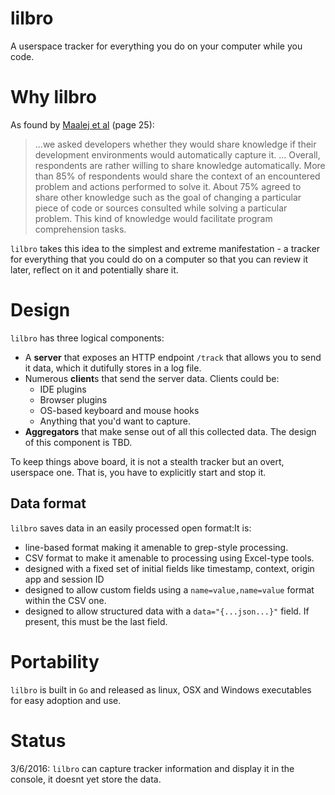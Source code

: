 # lilbro
A userspace tracker for everything you do on your computer while you code.

# Why lilbro
As found by [Maalej et al](https://mobis.informatik.uni-hamburg.de/wp-content/uploads/2014/06/TOSEM-Maalej-Comprehension-PrePrint2.pdf) (page 25):
>...we asked developers whether they would share knowledge if their development environments would automatically capture it. ... Overall, respondents are rather willing to share knowledge automatically. More than 85% of respondents would share the context of an encountered problem and actions performed to solve it. About 75% agreed to share other knowledge such as the goal of changing a particular piece of code or sources consulted while solving a particular problem. This kind of knowledge would facilitate program comprehension tasks.

`lilbro` takes this idea to the simplest and extreme manifestation - a tracker for everything that you could do on a computer so that you can review it later, reflect on it and potentially share it.

# Design
`lilbro` has three logical components:

* A **server** that exposes an HTTP endpoint `/track` that allows you to send it data, which it dutifully stores in a log file.
* Numerous **client**s that send the server data. Clients could be:
  * IDE plugins
  * Browser plugins
  * OS-based keyboard and mouse hooks
  * Anything that you'd want to capture.
* **Aggregators** that make sense out of all this collected data. The design of this component is TBD.

To keep things above board, it is not a stealth tracker but an overt, userspace one. That is, you have to explicitly start and stop it.

## Data format

`lilbro` saves data in an easily processed open format:It is:
* line-based format making it amenable to grep-style processing.
* CSV format to make it amenable to processing using Excel-type tools.
* designed with a fixed set of initial fields like timestamp, context, origin app and session ID
* designed to allow custom fields using a `name=value,name=value` format within the CSV one.
* designed to allow structured data with a `data="{...json...}"` field. If present, this must be the last field.

# Portability
`lilbro` is built in `Go` and released as linux, OSX and Windows executables for easy adoption and use.

# Status
3/6/2016: `lilbro` can capture tracker information and display it in the console, it doesnt yet store the data.
